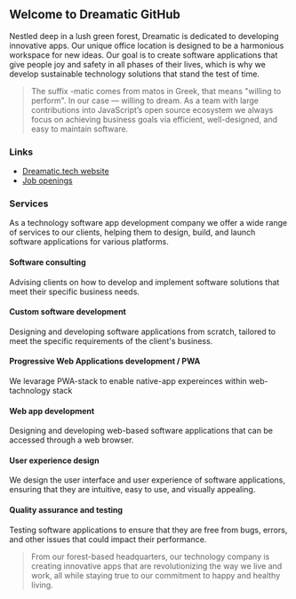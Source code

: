 ## Welcome to Dreamatic GitHub

Nestled deep in a lush green forest, Dreamatic is dedicated to developing innovative apps. Our unique office location is designed to be a harmonious workspace for new ideas. Our goal is to create software applications that give people joy and safety in all phases of their lives, which is why we develop sustainable technology solutions that stand the test of time.

> The suffix -matic comes from matos in Greek, that means "willing to perform". In our case — willing to dream. As a team with large contributions into JavaScript’s open source ecosystem we always focus on achieving business goals via efficient, well-designed, and easy to maintain software.


### Links

- [Dreamatic.tech website](https://dreamatic.tech/)
- [Job openings](https://github.com/dreamatic-tech/careers)

### Services

As a technology software app development company we offer a wide range of services to our clients, helping them to design, build, and launch software applications for various platforms.

#### Software consulting

Advising clients on how to develop and implement software solutions that meet their specific business needs.

#### Custom software development

Designing and developing software applications from scratch, tailored to meet the specific requirements of the client's business.

#### Progressive Web Applications development / PWA

We levarage PWA-stack to enable native-app expereinces within web-tachnology stack

#### Web app development

Designing and developing web-based software applications that can be accessed through a web browser.

#### User experience design

We design the user interface and user experience of software applications, ensuring that they are intuitive, easy to use, and visually appealing.

#### Quality assurance and testing

Testing software applications to ensure that they are free from bugs, errors, and other issues that could impact their performance.



> From our forest-based headquarters, our technology company is creating innovative apps that are revolutionizing the way we live and work, all while staying true to our commitment to happy and healthy living.
